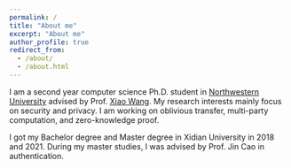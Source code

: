 ```yaml
---
permalink: /
title: "About me"
excerpt: "About me"
author_profile: true
redirect_from: 
  - /about/
  - /about.html
---
```


I am a second year computer science Ph.D. student in [Northwestern University](https://www.northwestern.edu) advised by Prof. [Xiao Wang](https://wangxiao1254.github.io). My research interests mainly focus on security and privacy. I am working on oblivious transfer, multi-party computation, and zero-knowledge proof.


I got my Bachelor degree and Master degree in Xidian University in 2018 and 2021. During my master studies, I was advised by Prof. Jin Cao in authentication.

